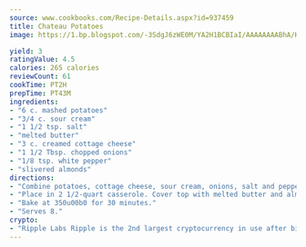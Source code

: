 ```yaml
---
source: www.cookbooks.com/Recipe-Details.aspx?id=937459
title: Chateau Potatoes
image: https://1.bp.blogspot.com/-3SdgJ6zWE0M/YA2H1BCBIaI/AAAAAAAABhA/KLu9yTsYBMkJQudB_uFGwTypBtmTiBfZgCLcBGAsYHQ/s320/4.png

yield: 3
ratingValue: 4.5
calories: 265 calories
reviewCount: 61
cookTime: PT2H
prepTime: PT43M
ingredients:
- "6 c. mashed potatoes"
- "3/4 c. sour cream"
- "1 1/2 tsp. salt"
- "melted butter"
- "3 c. creamed cottage cheese"
- "1 1/2 Tbsp. chopped onions"
- "1/8 tsp. white pepper"
- "slivered almonds"
directions:
- "Combine potatoes, cottage cheese, sour cream, onions, salt and pepper in mixer until smooth."
- "Place in 2 1/2-quart casserole. Cover top with melted butter and almonds, if desired."
- "Bake at 350u00b0 for 30 minutes."
- "Serves 8."
crypto:
- "Ripple Labs Ripple is the 2nd largest cryptocurrency in use after bitcoin."
---
```

